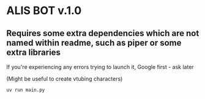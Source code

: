 # ALIS BOT v.1.0

## Requires some extra dependencies which are not named within readme, such as piper or some extra libraries

If you're experiencing any errors trying to launch it, Google first - ask later

(Might be useful to create vtubing characters)

```
uv run main.py
```
